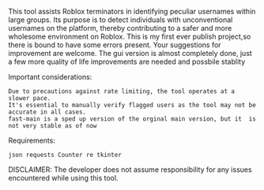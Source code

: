 This tool assists Roblox terminators in identifying peculiar usernames within large groups. Its purpose is to detect individuals with unconventional usernames on the platform, thereby contributing to a safer and more wholesome environment on Roblox. This is my first ever publish project,so there is bound to have some errors present. Your suggestions for improvement are welcome. The gui version is almost completely done, just a few more quality of life improvements are needed and possbile stablity

Important considerations:

    Due to precautions against rate limiting, the tool operates at a slower pace.
    It's essential to manually verify flagged users as the tool may not be accurate in all cases.
    fast-main is a sped up version of the orginal main version, but it  is not very stable as of now


Requirements:

    json requests Counter re tkinter


DISCLAIMER: The developer does not assume responsibility for any issues encountered while using this tool.
